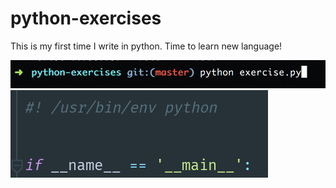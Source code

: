 # python-exercises

This is my first time I write in python. Time to learn new language!

![screenshot](screen.png)
![screenchot](screen1.png)